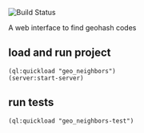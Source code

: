 ![Build Status](https://travis-ci.org/papachan/geo_neighbors.svg?branch=master)

A web interface to find geohash codes

## load and run project
```
(ql:quickload "geo_neighbors")
(server:start-server)
```

## run tests
```
(ql:quickload "geo_neighbors-test")
```


